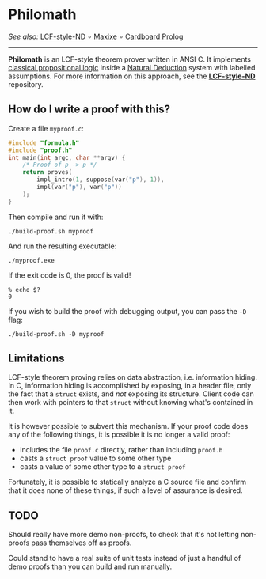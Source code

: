 Philomath
=========

_See also:_ [LCF-style-ND](https://github.com/cpressey/LCF-style-ND#readme)
∘ [Maxixe](https://github.com/catseye/Maxixe#readme)
∘ [Cardboard Prolog](https://github.com/catseye/Cardboard-Prolog#readme)

- - - -

**Philomath** is an LCF-style theorem prover written in ANSI C.  It implements
[classical propositional logic] inside a [Natural Deduction] system with
labelled assumptions.  For more information on this approach, see the
**[LCF-style-ND](https://github.com/cpressey/LCF-style-ND)** repository.

How do I write a proof with this?
---------------------------------

Create a file `myproof.c`:

```c
#include "formula.h"
#include "proof.h"
int main(int argc, char **argv) {
    /* Proof of p -> p */
    return proves(
        impl_intro(1, suppose(var("p"), 1)),
        impl(var("p"), var("p"))
    );
}
```

Then compile and run it with:

    ./build-proof.sh myproof

And run the resulting executable:

    ./myproof.exe

If the exit code is 0, the proof is valid!

    % echo $?
    0

If you wish to build the proof with debugging output, you can pass the `-D` flag:

    ./build-proof.sh -D myproof

Limitations
-----------

LCF-style theorem proving relies on data abstraction, i.e. information hiding.
In C, information hiding is accomplished by exposing, in a header file, only the
fact that a `struct` exists, and *not* exposing its structure.  Client code can then
work with pointers to that `struct` without knowing what's contained in it.

It is however possible to subvert this mechanism.  If your proof code does any of
the following things, it is possible it is no longer a valid proof:

*   includes the file `proof.c` directly, rather than including `proof.h`
*   casts a `struct proof` value to some other type
*   casts a value of some other type to a `struct proof`

Fortunately, it is possible to statically analyze a C source file and confirm
that it does none of these things, if such a level of assurance is desired.

TODO
----

Should really have more demo non-proofs, to check that it's not
letting non-proofs pass themselves off as proofs.

Could stand to have a real suite of unit tests instead of just
a handful of demo proofs than you can build and run manually.

[classical propositional logic]: https://iep.utm.edu/natural-deduction/#H4
[Natural Deduction]: https://iep.utm.edu/natural-deduction/
